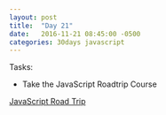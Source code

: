 ```yaml
---
layout: post
title:  "Day 21"
date:   2016-11-21 08:45:00 -0500
categories: 30days javascript
---
```

Tasks:

* Take the JavaScript Roadtrip Course

[JavaScript Road Trip ](http://javascript-roadtrip.codeschool.com/)